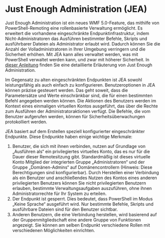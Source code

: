 # Just Enough Administration (JEA)
Just Enough Administration ist ein neues WMF 5.0-Feature, das mithilfe von PowerShell-Remoting eine rollenbasierte Verwaltung ermöglicht.  Es erweitert die vorhandene eingeschränkte Endpunktinfrastruktur, indem Nicht-Administratoren das Ausführen bestimmter Befehle, Skripts und ausführbarer Dateien als Administrator erlaubt wird.  Dadurch können Sie die Anzahl der Volladministratoren in Ihrer Umgebung verringern und die Sicherheit erhöhen.  Mit JEA kann alles verwaltet werden, was mit PowerShell verwaltet werden kann, und zwar mit höherer Sicherheit.  In [dieser Anleitung](http://aka.ms/JEA) finden Sie eine detaillierte Erläuterung von Just Enough Administration.

Im Gegensatz zu alten eingeschränkten Endpunkten ist JEA sowohl leistungsfähig als auch einfach zu konfigurieren.  Benutzeroptionen in JEA können präzise gesteuert werden. Das geht soweit, dass die Parametersätze und Werte einschränkbar sind, die für einen bestimmten Befehl angegeben werden können. Die Aktionen des Benutzers werden im Kontext eines einmaligen virtuellen Kontos ausgeführt, das über die Rechte zum Ausführen der Administratoraktionen verfügt.  Die Befehle, die vom Benutzer aufgerufen werden, können für Sicherheitsüberwachungen protokolliert werden.

JEA basiert auf dem Erstellen speziell konfigurierter eingeschränkter Endpunkte.  Diese Endpunkte haben einige wichtige Merkmale:

1. Benutzer, die sich mit ihnen verbinden, nutzen auf Grundlage von „Ausführen als“ ein privilegiertes virtuelles Konto, das es nur für die Dauer dieser Remotesitzung gibt.  Standardmäßig ist dieses virtuelle Konto Mitglied der integrierten Gruppe „Administratoren“ und der Gruppe „Domänen-Admins“ auf Domänencontrollern (Hinweis: Diese Berechtigungen sind konfigurierbar). Durch Herstellen einer Verbindung als ein Benutzer und anschließendes Nutzen des Kontos eines anderen privilegierten Benutzers können Sie nicht privilegierten Benutzern erlauben, bestimmte Verwaltungsaufgaben auszuführen, ohne ihnen Administratorrechte für Ihr System zu erteilen.
2. Der Endpunkt ist gesperrt.  Dies bedeutet, dass PowerShell im Modus „Keine Sprache“ ausgeführt wird.  Nur bestimmte Befehle, Skripts und ausführbare Dateien sind für den Benutzer sichtbar.
3. Anderen Benutzern, die eine Verbindung herstellen, wird basierend auf der Gruppenmitgliedschaft eine andere Gruppe von Funktionen angezeigt.  Sie können am selben Endpunkt verschiedene Rollen mit verschiedenen Möglichkeiten einrichten.

<!--HONumber=Mar16_HO2-->


